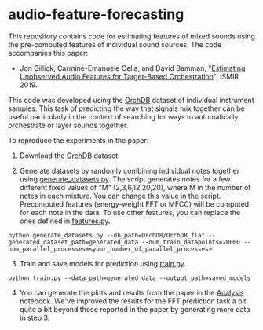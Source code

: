 # audio-feature-forecasting

This repository contains code for estimating features of mixed sounds using the pre-computed features of individual sound sources. The code accompanies this paper:
*  Jon Gillick, Carmine-Emanuele Cella, and David Bamman, "[Estimating Unobserved Audio Features for Target-Based Orchestration](http://archives.ismir.net/ismir2019/paper/000021.pdf)", ISMIR 2019. 


This code was developed using the [OrchDB](http://www.carminecella.com/orchidea#datasets) dataset of individual instrument samples.  This task of predicting the way that signals mix together can be useful particularly in the context of searching for ways to automatically orchestrate or layer sounds together.

To reproduce the experiments in the paper:

1. Download the [OrchDB](http://www.carminecella.com/orchidea#datasets) dataset.

2. Generate datasets by randomly combining individual notes together using [generate_datasets.py](src/generate_datasets.py). The script generates notes for a few different fixed values of "M" (2,3,6,12,20,20), where M in the number of notes in each mixture. You can change this value in the script. Precomputed features (energy-weight FFT or MFCC) will be computed for each note in the data. To use other features, you can replace the ones defined in [features.py](src/features.py).

`python generate_datasets.py --db_path=OrchDB/OrchDB_flat --generated_dataset_path=generated_data --num_train_datapoints=20000 --num_parallel_processes=<your_number_of_parallel_processes> `

3. Train and save models for prediction using [train.py](src/train.py).

`python train.py --data_path=generated_data --output_path=saved_models`

4. You can generate the plots and results from the paper in the [Analysis](src/Analysis.ipynb) notebook. We've improved the results for the FFT prediction task a bit quite a bit beyond those reported in the paper by generating more data in step 3.
